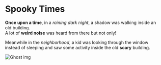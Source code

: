 # Spooky Times

**Once upon a time**, in a *raining dark night*, a shadow was walking inside an old building.\
A lot of __weird noise__ was heard from there but not only!

Meanwhile in the *neighborhood*, a kid was looking through the window instead of sleeping and saw some activity inside the old **scary** building.

![Ghost img](https://images.twinkl.co.uk/tw1n/image/private/t_630/u/ux/ghost-1_ver_1.png)